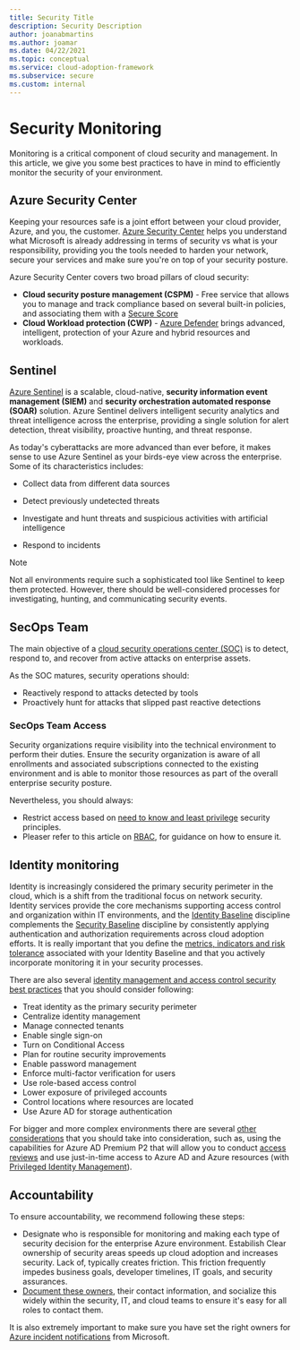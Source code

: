 ```yaml
---
title: Security Title
description: Security Description
author: joanabmartins
ms.author: joamar
ms.date: 04/22/2021
ms.topic: conceptual
ms.service: cloud-adoption-framework
ms.subservice: secure
ms.custom: internal
---
```


# Security Monitoring

Monitoring is a critical component of cloud security and management. In this article, we give you some best practices to have in mind to efficiently monitor the security of your environment.

## Azure Security Center

Keeping your resources safe is a joint effort between your cloud provider, Azure, and you, the customer. [Azure Security Center](../../ready/azure-setup-guide/govern-org-compliance.md?tabs=AzureSecurityCenter) helps you understand what Microsoft is already addressing in terms of security vs what is your responsibility, providing you the tools needed to harden your network, secure your services and make sure you're on top of your security posture.

Azure Security Center covers two broad pillars of cloud security:

* **Cloud security posture management (CSPM)** - Free service that allows you to manage and track compliance based on several built-in policies, and associating them with a [Secure Score](/azure/security-center/secure-score-security-controls)
* **Cloud Workload protection (CWP)** - [Azure Defender](/azure/security-center/azure-defender) brings advanced, intelligent, protection of your Azure and hybrid resources and workloads.

## Sentinel

[Azure Sentinel](/azure/sentinel/overview) is a scalable, cloud-native, **security information event management (SIEM)** and **security orchestration automated response (SOAR)** solution. Azure Sentinel delivers intelligent security analytics and threat intelligence across the enterprise, providing a single solution for alert detection, threat visibility, proactive hunting, and threat response.

As today's cyberattacks are more advanced than ever before, it makes sense to use Azure Sentinel as your birds-eye view across the enterprise. Some of its characteristics includes:

* Collect data from different data sources

* Detect previously undetected threats

* Investigate and hunt threats and suspicious activities with artificial intelligence

* Respond to incidents

> [!NOTE]
> Not all environments require such a sophisticated tool like Sentinel to keep them protected. However, there should be well-considered processes for investigating, hunting, and communicating security events.

## SecOps Team

The main objective of a [cloud security operations center (SOC)](../../organize/cloud-security-operations-center.md) is to detect, respond to, and recover from active attacks on enterprise assets.

As the SOC matures, security operations should:

* Reactively respond to attacks detected by tools
* Proactively hunt for attacks that slipped past reactive detections

### SecOps Team Access

Security organizations require visibility into the technical environment to perform their duties. Ensure the security organization is aware of all enrollments and associated subscriptions connected to the existing environment and is able to monitor those resources as part of the overall enterprise security posture.

Nevertheless, you should always:
- Restrict access based on [need to know and least privilege](/azure/security/fundamentals/identity-management-best-practices?bc=%2fazure%2fcloud-adoption-framework%2f_bread%2ftoc.json&toc=%2fazure%2fcloud-adoption-framework%2ftoc.json#use-role-based-access-control) security principles.
- Pleaser refer to this article on [RBAC](/azure/role-based-access-control/overview), for guidance on how to ensure it.

## Identity monitoring

Identity is increasingly considered the primary security perimeter in the cloud, which is a shift from the traditional focus on network security. Identity services provide the core mechanisms supporting access control and organization within IT environments, and the [Identity Baseline](../../govern/identity-baseline/index.md) discipline complements the [Security Baseline](../../govern/security-baseline.md) discipline by consistently applying authentication and authorization requirements across cloud adoption efforts. It is really important that you define the [metrics, indicators and risk tolerance](../../govern/identity-baseline/metrics-tolerance.md) associated with your Identity Baseline and that you actively incorporate monitoring it in your security processes.

There are also several [identity management and access control security best practices](/azure/security/fundamentals/identity-management-best-practices?bc=%2fazure%2fcloud-adoption-framework%2f_bread%2ftoc.json&toc=%2fazure%2fcloud-adoption-framework%2ftoc.json) that you should consider following:
* Treat identity as the primary security perimeter
* Centralize identity management
* Manage connected tenants
* Enable single sign-on
* Turn on Conditional Access
* Plan for routine security improvements
* Enable password management
* Enforce multi-factor verification for users
* Use role-based access control
* Lower exposure of privileged accounts
* Control locations where resources are located
* Use Azure AD for storage authentication

For bigger and more complex environments there are several [other considerations](../../ready/enterprise-scale/identity-and-access-management.md) that you should take into consideration, such as, using the capabilities for Azure AD Premium P2 that will allow you to conduct [access reviews](/azure/active-directory/governance/access-reviews-overview) and use just-in-time access to Azure AD  and Azure resources (with [Privileged Identity Management](/azure/active-directory/governance/access-reviews-overview)).

## Accountability

To ensure accountability, we recommend following these steps:
- Designate who is responsible for monitoring and making each type of security decision for the enterprise Azure environment. Estabilish Clear ownership of security areas speeds up cloud adoption and increases security. Lack of, typically creates friction. This friction frequently impedes business goals, developer timelines, IT goals, and security assurances.
- [Document these owners](./security-top-10.md#3-process-assign-accountability-for-cloud-security-decisions), their contact information, and socialize this widely within the security, IT, and cloud teams to ensure it's easy for all roles to contact them.

It is also extremely important to make sure you have set the right owners for [Azure incident notifications](/azure/service-health/alerts-activity-log-service-notifications-portal) from Microsoft.
